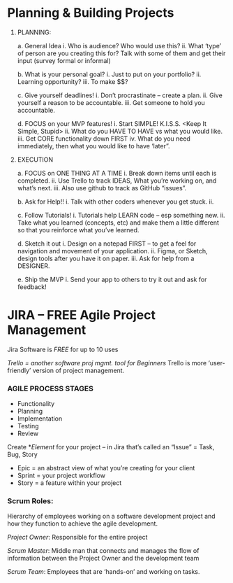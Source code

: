 # Planning & Building Projects

1. PLANNING:

   a. General Idea
   i. Who is audience? Who would use this?
   ii. What ‘type’ of person are you creating this for? Talk with some of them and get their input (survey formal or informal)

   b. What is your personal goal?
   i. Just to put on your portfolio?
   ii. Learning opportunity?
   iii. To make $$?

   c. Give yourself deadlines!
   i. Don’t procrastinate – create a plan.
   ii. Give yourself a reason to be accountable.
   iii. Get someone to hold you accountable.

   d. FOCUS on your MVP features!
   i. Start SIMPLE! K.I.S.S. <Keep It Simple, Stupid>
   ii. What do you HAVE TO HAVE vs what you would like.
   iii. Get CORE functionality down FIRST
   iv. What do you need immediately, then what you would like to have ‘later”.

2. EXECUTION

   a. FOCUS on ONE THING AT A TIME
   i. Break down items until each is completed.
   ii. Use Trello to track IDEAS, What you’re working on, and what’s next.
   iii. Also use github to track as GitHub “issues”.

   b. Ask for Help!!
   i. Talk with other coders whenever you get stuck.
   ii.

   c. Follow Tutorials!
   i. Tutorials help LEARN code – esp something new.
   ii. Take what you learned (concepts, etc) and make them a little different so that you reinforce what you’ve learned.

   d. Sketch it out
   i. Design on a notepad FIRST – to get a feel for navigation and movement of your application.
   ii. Figma, or Sketch, design tools after you have it on paper.
   iii. Ask for help from a DESIGNER.

   e. Ship the MVP
   i. Send your app to others to try it out and ask for feedback!

#

# JIRA – FREE Agile Project Management

Jira Software is _FREE_ for up to 10 uses

_Trello = another software proj mgmt. tool for Beginners_ Trello is more ‘user-friendly’ version of project management.

### AGILE PROCESS STAGES

- Functionality
- Planning
- Implementation
- Testing
- Review

Create \*_Element_ for your project – in Jira that’s called an “Issue” = Task, Bug, Story

- Epic = an abstract view of what you’re creating for your client
- Sprint = your project workflow
- Story = a feature within your project

### Scrum Roles:

Hierarchy of employees working on a software development project and how they function to achieve the agile development.

_Project Owner_: Responsible for the entire project

_Scrum Master_: Middle man that connects and manages the flow of information between the Project Owner and the development team

_Scrum Team_: Employees that are ‘hands-on’ and working on tasks.
